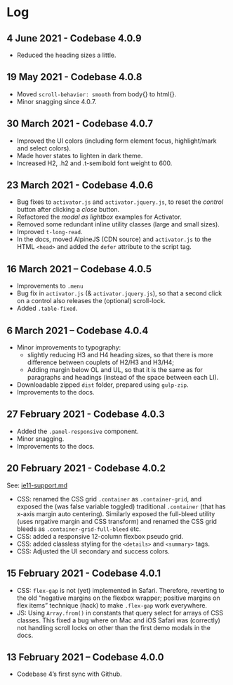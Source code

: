 # Log

## 4 June 2021 - Codebase 4.0.9

* Reduced the heading sizes a little.

## 19 May 2021 - Codebase 4.0.8

* Moved `scroll-behavior: smooth` from body{} to html{}.
* Minor snagging since 4.0.7.

## 30 March 2021 - Codebase 4.0.7

* Improved the UI colors (including form element focus, highlight/mark and select colors).
* Made hover states to lighten in dark theme.
* Increased H2, .h2 and .t-semibold font weight to 600.

## 23 March 2021 - Codebase 4.0.6

* Bug fixes to `activator.js` and `activator.jquery.js`, to reset the _control_ button after clicking a _close_ button.
* Refactored the _modal as lightbox_ examples for Activator.
* Removed some redundant inline utility classes (large and small sizes).
* Improved `t-long-read`.
* In the docs, moved AlpineJS (CDN source) and `activator.js` to the HTML `<head>` and added the `defer` attribute to the script tag.

## 16 March 2021 – Codebase 4.0.5

* Improvements to `.menu`
* Bug fix in `activator.js` (& `activator.jquery.js`), so that a second click on a control also releases the (optional) scroll-lock.
* Added `.table-fixed`.

## 6 March 2021 – Codebase 4.0.4

* Minor improvements to typography: 
    * slightly reducing H3 and H4 heading sizes, so that there is more difference between couplets of H2/H3 and H3/H4;
    * Adding margin below OL and UL, so that it is the same as for paragraphs and headings (instead of the space between each LI).
* Downloadable zipped `dist` folder, prepared using `gulp-zip`.
* Improvements to the docs.

## 27 February 2021 - Codebase 4.0.3

* Added the `.panel-responsive` component.
* Minor snagging.
* Improvements to the docs.

## 20 February 2021 - Codebase 4.0.2

See: [ie11-support.md](ie11-support.md)

* CSS: renamed the CSS grid `.container` as `.container-grid`, and exposed the (was false variable toggled) traditional `.container` (that has x-axis margin auto centering). Similarly exposed the full-bleed utility (uses nrgative margin and CSS transform) and renamed the CSS grid bleeds as `.container-grid-full-bleed` etc.
* CSS: added a responsive 12-column flexbox pseudo grid.
* CSS: added classless styling for the `<details>` and `<summary>` tags.
* CSS: Adjusted the UI secondary and success colors.

## 15 February 2021 - Codebase 4.0.1

* CSS: `flex-gap` is not (yet) implemented in Safari. Therefore, reverting to the old “negative margins on the flexbox wrapper; positive margins on flex items” technique (hack) to make `.flex-gap` work everywhere.
* JS: Using `Array.from()` in constants that query select for arrays of CSS classes. This fixed a bug where on Mac and iOS Safari was (correctly) not handling scroll locks on other than the first demo modals in the docs.

## 13 February 2021 – Codebase 4.0.0

* Codebase 4’s first sync with Github.